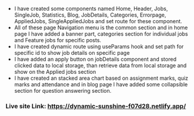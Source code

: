 - I have created some components named Home, Header, Jobs, SingleJob, Statistics, Blog, JobDetails, Categories, Errorpage, AppliedJobs, SingleAppliedJobs and set route for these component. 
- All of these page Navigation menu is the common section and in home page I have added a banner part, categories section for individual jobs and Feature jobs for specific posts. 
- I have created dynamic route using useParams hook and set path for specific id to show job details on specific page
- I have added an apply button on jobDetails component and stored clicked data to local storage, than retrieve data from local storage and show on the Applied jobs section 
- I have created an stacked area chart based on assignment marks, quiz marks and attendance and in blog page I have added some collapsible section for question answering section.   
 
 
 ### Live site Link: https://dynamic-sunshine-f07d28.netlify.app/
 